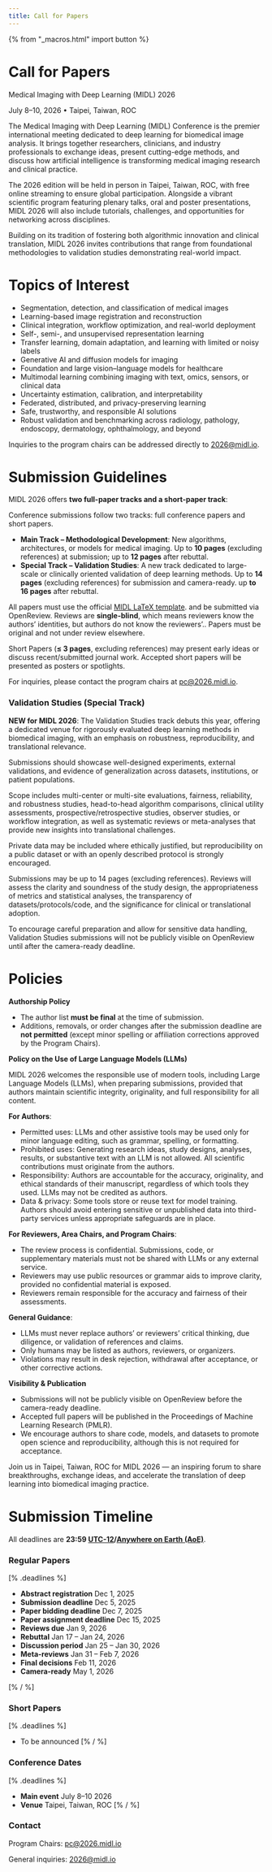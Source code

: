 ```yaml
---
title: Call for Papers
---
```


{% from "_macros.html" import button %}

# Call for Papers

Medical Imaging with Deep Learning (MIDL) 2026

July 8–10, 2026 • Taipei, Taiwan, ROC

The Medical Imaging with Deep Learning (MIDL) Conference is the premier international meeting dedicated to deep learning for biomedical image analysis. It brings together researchers, clinicians, and industry professionals to exchange ideas, present cutting-edge methods, and discuss how artificial intelligence is transforming medical imaging research and clinical practice.

The 2026 edition will be held in person in Taipei, Taiwan, ROC, with free online streaming to ensure global participation. Alongside a vibrant scientific program featuring plenary talks, oral and poster presentations, MIDL 2026 will also include tutorials, challenges, and opportunities for networking across disciplines.

Building on its tradition of fostering both algorithmic innovation and clinical translation, MIDL 2026 invites contributions that range from foundational methodologies to validation studies demonstrating real-world impact.

# Topics of Interest
- Segmentation, detection, and classification of medical images
- Learning-based image registration and reconstruction
- Clinical integration, workflow optimization, and real-world deployment
- Self-, semi-, and unsupervised representation learning
- Transfer learning, domain adaptation, and learning with limited or noisy labels
- Generative AI and diffusion models for imaging
- Foundation and large vision–language models for healthcare
- Multimodal learning combining imaging with text, omics, sensors, or clinical data
- Uncertainty estimation, calibration, and interpretability
- Federated, distributed, and privacy-preserving learning
- Safe, trustworthy, and responsible AI solutions
- Robust validation and benchmarking across radiology, pathology, endoscopy, dermatology, ophthalmology, and beyond

Inquiries to the program chairs can be addressed directly to [2026@midl.io](mailto:2026@midl.io).

# Submission Guidelines

MIDL 2026 offers **two full-paper tracks and a short-paper track**:

Conference submissions follow two tracks: full conference papers and short papers.

- **Main Track – Methodological Development**: New algorithms, architectures, or models for medical imaging. Up to **10 pages** (excluding references) at submission; up to **12 pages** after rebuttal.
- **Special Track – Validation Studies**: A new track dedicated to large-scale or clinically oriented validation of deep learning methods. Up to **14 pages** (excluding references) for submission and camera-ready. up **to 16 pages** after rebuttal.

All papers must use the official [MIDL LaTeX template](https://github.com/MIDL-Conference/MIDLLatexTemplate). and be submitted via OpenReview. Reviews are **single-blind**, which means reviewers know the authors’ identities, but authors do not know the reviewers’.. Papers must be original and not under review elsewhere.

Short Papers (**≤ 3 pages**, excluding references) may present early ideas or discuss recent/submitted journal work. Accepted short papers will be presented as posters or spotlights.

For inquiries, please contact the program chairs at [pc@2026.midl.io](mailto:pc@2026.midl.io).


### Validation Studies (Special Track)

**NEW for MIDL 2026**: The Validation Studies track debuts this year, offering a dedicated venue for rigorously evaluated deep learning methods in biomedical imaging, with an emphasis on robustness, reproducibility, and translational relevance.

Submissions should showcase well-designed experiments, external validations, and evidence of generalization across datasets, institutions, or patient populations.

Scope includes multi-center or multi-site evaluations, fairness, reliability, and robustness studies, head-to-head algorithm comparisons, clinical utility assessments, prospective/retrospective studies, observer studies, or workflow integration, as well as systematic reviews or meta-analyses that provide new insights into translational challenges.

Private data may be included where ethically justified, but reproducibility on a public dataset or with an openly described protocol is strongly encouraged.

Submissions may be up to 14 pages (excluding references). Reviews will assess the clarity and soundness of the study design, the appropriateness of metrics and statistical analyses, the transparency of datasets/protocols/code, and the significance for clinical or translational adoption.

To encourage careful preparation and allow for sensitive data handling, Validation Studies submissions will not be publicly visible on OpenReview until after the camera-ready deadline.

# Policies

**Authorship Policy**

- The author list **must be final** at the time of submission.
- Additions, removals, or order changes after the submission deadline are **not permitted** (except minor spelling or affiliation corrections approved by the Program Chairs).

**Policy on the Use of Large Language Models (LLMs)**

MIDL 2026 welcomes the responsible use of modern tools, including Large Language Models (LLMs), when preparing submissions, provided that authors maintain scientific integrity, originality, and full responsibility for all content.


**For Authors**:

- Permitted uses: LLMs and other assistive tools may be used only for minor language editing, such as grammar, spelling, or formatting.
- Prohibited uses: Generating research ideas, study designs, analyses, results, or substantive text with an LLM is not allowed. All scientific contributions must originate from the authors.
- Responsibility: Authors are accountable for the accuracy, originality, and ethical standards of their manuscript, regardless of which tools they used. LLMs may not be credited as authors.
- Data & privacy: Some tools store or reuse text for model training. Authors should avoid entering sensitive or unpublished data into third-party services unless appropriate safeguards are in place.

**For Reviewers, Area Chairs, and Program Chairs**:

- The review process is confidential. Submissions, code, or supplementary materials must not be shared with LLMs or any external service.
- Reviewers may use public resources or grammar aids to improve clarity, provided no confidential material is exposed.
- Reviewers remain responsible for the accuracy and fairness of their assessments.

**General Guidance**:

- LLMs must never replace authors’ or reviewers’ critical thinking, due diligence, or validation of references and claims.
- Only humans may be listed as authors, reviewers, or organizers.
- Violations may result in desk rejection, withdrawal after acceptance, or other corrective actions.

**Visibility & Publication**

- Submissions will not be publicly visible on OpenReview before the camera-ready deadline.
- Accepted full papers will be published in the Proceedings of Machine Learning Research (PMLR). 
- We encourage authors to share code, models, and datasets to promote open science and reproducibility, although this is not required for acceptance.
  
Join us in Taipei, Taiwan, ROC for MIDL 2026 — an inspiring forum to share breakthroughs, exchange ideas, and accelerate the translation of deep learning into biomedical imaging practice.

  
# Submission Timeline

All deadlines are **23:59 [UTC-12](https://www.timeanddate.com/time/zones/aoe)/[Anywhere on Earth (AoE)](https://en.wikipedia.org/wiki/Anywhere_on_Earth)**.

<!-- **Note that visa invitation letters will be available upon request for registered attendees. If you require a visa invitation letter, please contact the organizers at [2025@midl.io](mailto:2025@midl.io) after completing your registration.**

**To process your request, please provide:**
- *Your full legal name (as it appears on your passport)*
- *Your home country address*
- *Your paper ID and title if you submitted a paper to MIDL 2025* -->


<!-- While the title and abstract can still be changed after the registration deadline (until the submission deadline), they will be used to assign the papers to the reviewers. The authors are therefore asked to give meaningful names and abstracts. -->

### Regular Papers
[% .deadlines %]
* **Abstract registration** Dec 1, 2025
* **Submission deadline** Dec 5, 2025
* **Paper bidding deadline** Dec 7, 2025
* **Paper assignment deadline** Dec 15, 2025
* **Reviews due** Jan 9, 2026
* **Rebuttal** Jan 17 – Jan 24, 2026
* **Discussion period** Jan 25 – Jan 30, 2026
* **Meta-reviews** Jan 31 – Feb 7, 2026
* **Final decisions** Feb 11, 2026
* **Camera-ready** May 1, 2026
<!-- for stricking use <s. </s>-->
[% / %]
<!-- <p class="button">
  <a href="https://openreview.net/group?id=MIDL.io/2026/Conference" target="_blank">Full Paper OpenReview Platform</a>
</p> -->

### Short Papers
[% .deadlines %]
<!-- * **Short paper submission deadline** 11 April 2025
* **Final decisions** 1 May 2025
* **Camera-ready deadline** 1 June 2025 -->
* To be announced
[% / %]
<!-- <p class="button">
  <a href="https://openreview.net/group?id=MIDL.io/2026/Short_Papers" target="_blank">Short Paper OpenReview Platform</a>
</p> -->

### Conference Dates
[% .deadlines %]
* **Main event** July 8–10 2026
* **Venue** Taipei, Taiwan, ROC
[% / %]

### Contact

Program Chairs: [pc@2026.midl.io](mailto:pc@2026.midl.io)

General inquiries: [2026@midl.io](mailto:2026@midl.io)
